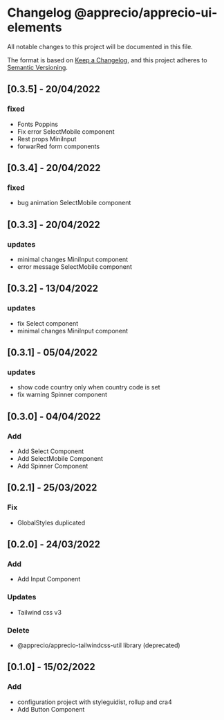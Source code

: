 # Changelog @apprecio/apprecio-ui-elements

All notable changes to this project will be documented in this file.

The format is based on [Keep a Changelog](https://keepachangelog.com/en/1.0.0/),
and this project adheres to [Semantic Versioning](https://semver.org/spec/v2.0.0.html).

## [0.3.5] - 20/04/2022
### fixed
- Fonts Poppins
- Fix error SelectMobile component
- Rest props MiniInput
- forwarRed form components

## [0.3.4] - 20/04/2022
### fixed
- bug animation SelectMobile component

## [0.3.3] - 20/04/2022
### updates
- minimal changes MiniInput component
- error message SelectMobile component

## [0.3.2] - 13/04/2022
### updates
- fix Select component
- minimal changes MiniInput component

## [0.3.1] - 05/04/2022
### updates
- show code country only when country code is set
- fix warning Spinner component

## [0.3.0] - 04/04/2022
### Add
- Add Select Component
- Add SelectMobile Component
- Add Spinner Component

## [0.2.1] - 25/03/2022
### Fix
- GlobalStyles duplicated

## [0.2.0] - 24/03/2022
### Add
- Add Input Component
### Updates
- Tailwind css v3
### Delete
- @apprecio/apprecio-tailwindcss-util library (deprecated)

## [0.1.0] - 15/02/2022
### Add
- configuration project with styleguidist, rollup and cra4
- Add Button Component
